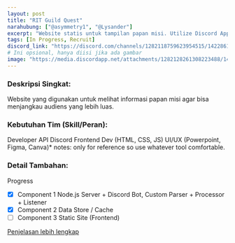 ```yaml
---
layout: post
title: "RIT Guild Quest"
narahubung: ["@asymmetry1", "@Lysander"]
excerpt: "Website statis untuk tampilan papan misi. Utilize Discord App to fetch forum post, then serve it to static site."
tags: [In Progress, Recruit]
discord_link: "https://discord.com/channels/1282118759623954515/1422861825078460427"
# Ini opsional, hanya diisi jika ada gambar
image: "https://media.discordapp.net/attachments/1282128261308223488/1427961144777379840/clipboard-image-1760522838.png?ex=68f0c3f3&is=68ef7273&hm=63a91a8e4a340f5c70807fea2546820d3aa956af1609db6f2226c407569b9f8a&=&format=webp&quality=lossless&width=1272&height=720" 
---
```


### Deskripsi Singkat:
Website yang digunakan untuk melihat informasi papan misi agar bisa menjangkau audiens yang lebih luas.

### Kebutuhan Tim (Skill/Peran):
Developer API Discord
Frontend Dev (HTML, CSS, JS)
UI/UX (Powerpoint, Figma, Canva)* notes: only for reference so use whatever tool comfortable.

### Detail Tambahan:
Progress
- [X] Component 1 Node.js Server + Discord Bot, Custom Parser + Processor + Listener
- [X] Component 2 Data Store / Cache
- [ ] Component 3 Static Site (Frontend) 

[Penjelasan lebih lengkap]()